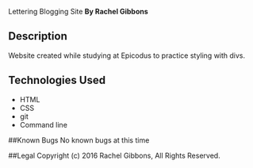 Lettering Blogging Site
**By Rachel Gibbons**

## Description
Website created while studying at Epicodus to practice styling with divs.

## Technologies Used
* HTML
* CSS
* git
* Command line

##Known Bugs
No known bugs at this time

##Legal
Copyright (c) 2016 Rachel Gibbons, All Rights Reserved.
